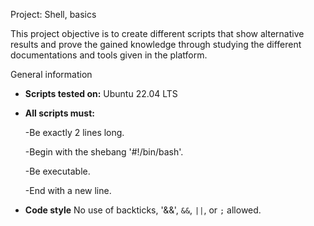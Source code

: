 Project: Shell, basics

This project objective is to create different scripts that show alternative results and prove the gained knowledge through studying the different documentations and tools given in the platform.

General information
- **Scripts tested on:** Ubuntu 22.04 LTS
- **All scripts must:**

  -Be exactly 2 lines long.
  
  -Begin with the shebang '#!/bin/bash'.
  
  -Be executable.
  
  -End with a new line.
  
- **Code style** No use of backticks, '&&', `&&`, `||`, or `;` allowed.



